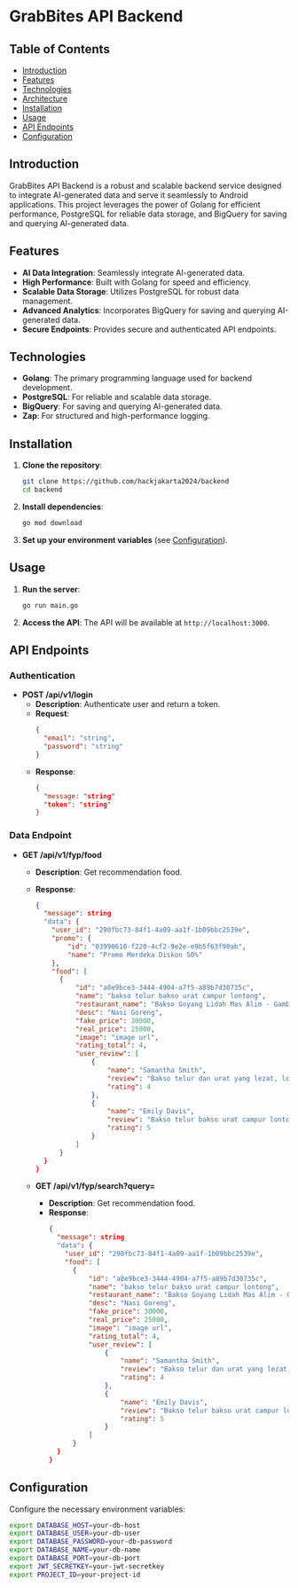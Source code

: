 # GrabBites API Backend

## Table of Contents
- [Introduction](#introduction)
- [Features](#features)
- [Technologies](#technologies)
- [Architecture](#architecture)
- [Installation](#installation)
- [Usage](#usage)
- [API Endpoints](#api-endpoints)
- [Configuration](#configuration)
  
## Introduction

GrabBites API Backend is a robust and scalable backend service designed to integrate AI-generated data and serve it seamlessly to Android applications. This project leverages the power of Golang for efficient performance, PostgreSQL for reliable data storage, and BigQuery for saving and querying AI-generated data.

## Features

- **AI Data Integration**: Seamlessly integrate AI-generated data.
- **High Performance**: Built with Golang for speed and efficiency.
- **Scalable Data Storage**: Utilizes PostgreSQL for robust data management.
- **Advanced Analytics**: Incorporates BigQuery for saving and querying AI-generated data.
- **Secure Endpoints**: Provides secure and authenticated API endpoints.

## Technologies

- **Golang**: The primary programming language used for backend development.
- **PostgreSQL**: For reliable and scalable data storage.
- **BigQuery**: For saving and querying AI-generated data.
- **Zap**: For structured and high-performance logging.

## Installation

1. **Clone the repository**:
    ```sh
    git clone https://github.com/hackjakarta2024/backend
    cd backend
    ```

2. **Install dependencies**:
    ```sh
    go mod download
    ```

3. **Set up your environment variables** (see [Configuration](#configuration)).

## Usage

1. **Run the server**:
    ```sh
    go run main.go
    ```

2. **Access the API**:
    The API will be available at `http://localhost:3000`.

## API Endpoints

### Authentication

- **POST /api/v1/login**
    - **Description**: Authenticate user and return a token.
    - **Request**: 
      ```json
      {
        "email": "string",
        "password": "string"
      }
      ```
    - **Response**:
      ```json
      {
        "message: "string"
        "token": "string"
      }
      ```

### Data Endpoint

- **GET /api/v1/fyp/food**
    - **Description**: Get recommendation food.
    - **Response**:
      ```json
      {
        "message": string
        "data": {
          "user_id": "290fbc73-84f1-4a09-aa1f-1b09bbc2539e",
          "promo": {
              "id": "03990610-f220-4cf2-9e2e-e9b5f63f90ab",
              "name": "Promo Merdeka Diskon 50%"
          },
          "food": [
            {
                "id": "a8e9bce3-3444-4904-a7f5-a89b7d30735c",
                "name": "bakso telur bakso urat campur lontong",
                "restaurant_name": "Bakso Goyang Lidah Mas Alim - Gambir",
                "desc": "Nasi Goreng",
                "fake_price": 30000,
                "real_price": 25000,
                "image": "image url",
                "rating_total": 4,
                "user_review": [
                    {
                        "name": "Samantha Smith",
                        "review": "Bakso telur dan urat yang lezat, lontongnya juga pas. Kuahnya mantap!",
                        "rating": 4
                    },
                    {
                        "name": "Emily Davis",
                        "review": "Bakso telur bakso urat campur lontong ini lezat! Variasi baksonya enak semua.",
                        "rating": 5
                    }
                ]
            }
        }
      }
      ```
      
  - **GET /api/v1/fyp/search?query=**
    - **Description**: Get recommendation food.
    - **Response**:
      ```json
      {
        "message": string
        "data": {
          "user_id": "290fbc73-84f1-4a09-aa1f-1b09bbc2539e",
          "food": [
            {
                "id": "a8e9bce3-3444-4904-a7f5-a89b7d30735c",
                "name": "bakso telur bakso urat campur lontong",
                "restaurant_name": "Bakso Goyang Lidah Mas Alim - Gambir",
                "desc": "Nasi Goreng",
                "fake_price": 30000,
                "real_price": 25000,
                "image": "image url",
                "rating_total": 4,
                "user_review": [
                    {
                        "name": "Samantha Smith",
                        "review": "Bakso telur dan urat yang lezat, lontongnya juga pas. Kuahnya mantap!",
                        "rating": 4
                    },
                    {
                        "name": "Emily Davis",
                        "review": "Bakso telur bakso urat campur lontong ini lezat! Variasi baksonya enak semua.",
                        "rating": 5
                    }
                ]
            }
        }
      }
      ```

## Configuration

Configure the necessary environment variables:

```sh
export DATABASE_HOST=your-db-host
export DATABASE_USER=your-db-user
export DATABASE_PASSWORD=your-db-password
export DATABASE_NAME=your-db-name
export DATABASE_PORT=your-db-port
export JWT_SECRETKEY=your-jwt-secretkey
export PROJECT_ID=your-project-id
